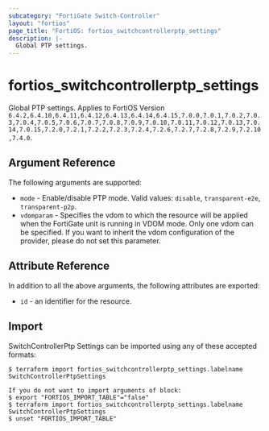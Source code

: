 ```yaml
---
subcategory: "FortiGate Switch-Controller"
layout: "fortios"
page_title: "FortiOS: fortios_switchcontrollerptp_settings"
description: |-
  Global PTP settings.
---
```


# fortios_switchcontrollerptp_settings
Global PTP settings. Applies to FortiOS Version `6.4.2,6.4.10,6.4.11,6.4.12,6.4.13,6.4.14,6.4.15,7.0.0,7.0.1,7.0.2,7.0.3,7.0.4,7.0.5,7.0.6,7.0.7,7.0.8,7.0.9,7.0.10,7.0.11,7.0.12,7.0.13,7.0.14,7.0.15,7.2.0,7.2.1,7.2.2,7.2.3,7.2.4,7.2.6,7.2.7,7.2.8,7.2.9,7.2.10,7.4.0`.

## Argument Reference

The following arguments are supported:

* `mode` - Enable/disable PTP mode. Valid values: `disable`, `transparent-e2e`, `transparent-p2p`.
* `vdomparam` - Specifies the vdom to which the resource will be applied when the FortiGate unit is running in VDOM mode. Only one vdom can be specified. If you want to inherit the vdom configuration of the provider, please do not set this parameter.


## Attribute Reference

In addition to all the above arguments, the following attributes are exported:
* `id` - an identifier for the resource.

## Import

SwitchControllerPtp Settings can be imported using any of these accepted formats:
```
$ terraform import fortios_switchcontrollerptp_settings.labelname SwitchControllerPtpSettings

If you do not want to import arguments of block:
$ export "FORTIOS_IMPORT_TABLE"="false"
$ terraform import fortios_switchcontrollerptp_settings.labelname SwitchControllerPtpSettings
$ unset "FORTIOS_IMPORT_TABLE"
```
